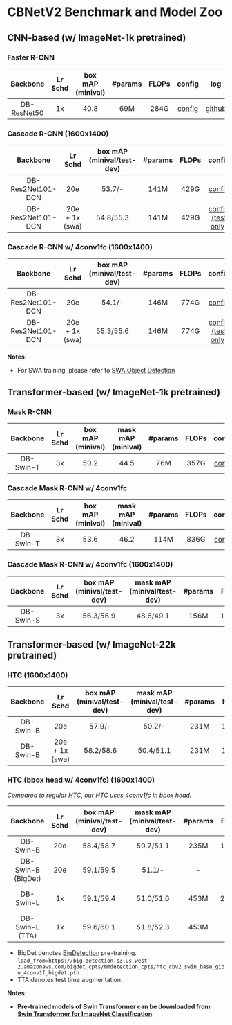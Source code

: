 # CBNetV2 Benchmark and Model Zoo

## CNN-based (w/ ImageNet-1k pretrained)

### Faster R-CNN

|  Backbone   | Lr Schd | box mAP (minival) | #params | FLOPs |                     config                      |                                                         log                                                         |                                                       model                                                        |
| :---------: | :-----: | :---------------: | :-----: | :---: | :---------------------------------------------: | :-----------------------------------------------------------------------------------------------------------------: | :----------------------------------------------------------------------------------------------------------------: |
| DB-ResNet50 |   1x    |       40.8        |   69M   | 284G  | [config](faster_rcnn_cbv2d1_r50_fpn_1x_coco.py) | [github](https://github.com/CBNetwork/storage/releases/download/v1.0.0/faster_rcnn_cbv2d1_r50_fpn_1x_coco.log.json) | [github](https://github.com/CBNetwork/storage/releases/download/v1.0.0/faster_rcnn_cbv2d1_r50_fpn_1x_coco.pth.zip) |

### Cascade R-CNN (1600x1400)

|     Backbone      |    Lr Schd     | box mAP (minival/test-dev) | #params | FLOPs |                                         config                                          |                                                                       model                                                                        |
| :---------------: | :------------: | :------------------------: | :-----: | :---: | :-------------------------------------------------------------------------------------: | :------------------------------------------------------------------------------------------------------------------------------------------------: |
| DB-Res2Net101-DCN |      20e       |           53.7/-           |  141M   | 429G  |       [config](cascade_rcnn_cbv2d1_r2_101_mdconv_fpn_20e_fp16_ms400-1400_coco.py)       |   [github](https://github.com/CBNetwork/storage/releases/download/v1.0.0/cascade_rcnn_cbv2d1_r2_101_mdconv_fpn_20e_fp16_ms400-1400_coco.pth.zip)   |
| DB-Res2Net101-DCN | 20e + 1x (swa) |         54.8/55.3          |  141M   | 429G  | [config (test only)](cascade_rcnn_cbv2d1_r2_101_mdconv_fpn_20e_fp16_ms400-1400_coco.py) | [github](https://github.com/CBNetwork/storage/releases/download/v1.0.0/cascade_rcnn_cbv2d1_r2_101_mdconv_fpn_20e_fp16_ms400-1400_coco_swa.pth.zip) |

### Cascade R-CNN w/ 4conv1fc (1600x1400)

|     Backbone      |    Lr Schd     | box mAP (minival/test-dev) | #params | FLOPs |                                                config                                                |                                                                              model                                                                              |
| :---------------: | :------------: | :------------------------: | :-----: | :---: | :--------------------------------------------------------------------------------------------------: | :-------------------------------------------------------------------------------------------------------------------------------------------------------------: |
| DB-Res2Net101-DCN |      20e       |           54.1/-           |  146M   | 774G  |       [config](cascade_rcnn_cbv2d1_r2_101_mdconv_fpn_20e_fp16_ms400-1400_giou_4conv1f_coco.py)       |   [github](https://github.com/CBNetwork/storage/releases/download/v1.0.0/cascade_rcnn_cbv2d1_r2_101_mdconv_fpn_20e_fp16_ms400-1400_giou_4conv1f_coco.pth.zip)   |
| DB-Res2Net101-DCN | 20e + 1x (swa) |         55.3/55.6          |  146M   | 774G  | [config (test only)](cascade_rcnn_cbv2d1_r2_101_mdconv_fpn_20e_fp16_ms400-1400_giou_4conv1f_coco.py) | [github](https://github.com/CBNetwork/storage/releases/download/v1.0.0/cascade_rcnn_cbv2d1_r2_101_mdconv_fpn_20e_fp16_ms400-1400_giou_4conv1f_coco_swa.pth.zip) |

**Notes**:

- For SWA training, please refer to [SWA Object Detection](https://github.com/hyz-xmaster/swa_object_detection)

## Transformer-based (w/ ImageNet-1k pretrained)

### Mask R-CNN

| Backbone  | Lr Schd | box mAP (minival) | mask mAP (minival) | #params | FLOPs |                                       config                                       |                                                                          log                                                                           |                                                                         model                                                                         |
| :-------: | :-----: | :---------------: | :----------------: | :-----: | :---: | :--------------------------------------------------------------------------------: | :----------------------------------------------------------------------------------------------------------------------------------------------------: | :---------------------------------------------------------------------------------------------------------------------------------------------------: |
| DB-Swin-T |   3x    |       50.2        |        44.5        |   76M   | 357G  | [config](mask_rcnn_cbv2_swin_tiny_patch4_window7_mstrain_480-800_adamw_3x_coco.py) | [github](https://github.com/CBNetwork/storage/releases/download/v1.0.0/mask_rcnn_cbv2_swin_tiny_patch4_window7_mstrain_480-800_adamw_3x_coco.log.json) | [github](https://github.com/CBNetwork/storage/releases/download/v1.0.0/mask_rcnn_cbv2_swin_tiny_patch4_window7_mstrain_480-800_adamw_3x_coco.pth.zip) |

### Cascade Mask R-CNN w/ 4conv1fc

| Backbone  | Lr Schd | box mAP (minival) | mask mAP (minival) | #params | FLOPs |                                           config                                           |                                                                              log                                                                               |                                                                             model                                                                             |
| :-------: | :-----: | :---------------: | :----------------: | :-----: | :---: | :----------------------------------------------------------------------------------------: | :------------------------------------------------------------------------------------------------------------------------------------------------------------: | :-----------------------------------------------------------------------------------------------------------------------------------------------------------: |
| DB-Swin-T |   3x    |       53.6        |        46.2        |  114M   | 836G  | [config](cascade_mask_rcnn_cbv2_swin_tiny_patch4_window7_mstrain_480-800_adamw_3x_coco.py) | [github](https://github.com/CBNetwork/storage/releases/download/v1.0.0/cascade_mask_rcnn_cbv2_swin_tiny_patch4_window7_mstrain_480-800_adamw_3x_coco.log.json) | [github](https://github.com/CBNetwork/storage/releases/download/v1.0.0/cascade_mask_rcnn_cbv2_swin_tiny_patch4_window7_mstrain_480-800_adamw_3x_coco.pth.zip) |

### Cascade Mask R-CNN w/ 4conv1fc (1600x1400)

| Backbone  | Lr Schd | box mAP (minival/test-dev) | mask mAP (minival/test-dev) | #params | FLOPs |                                            config                                            |                                                                              model                                                                              |
| :-------: | :-----: | :------------------------: | :-------------------------: | :-----: | :---: | :------------------------------------------------------------------------------------------: | :-------------------------------------------------------------------------------------------------------------------------------------------------------------: |
| DB-Swin-S |   3x    |         56.3/56.9          |          48.6/49.1          |  156M   | 1016G | [config](cascade_mask_rcnn_cbv2_swin_small_patch4_window7_mstrain_400-1400_adamw_3x_coco.py) | [github](https://github.com/CBNetwork/storage/releases/download/v1.0.0/cascade_mask_rcnn_cbv2_swin_small_patch4_window7_mstrain_400-1400_adamw_3x_coco.pth.zip) |

## Transformer-based (w/ ImageNet-22k pretrained)

### HTC (1600x1400)

| Backbone  |    Lr Schd     | box mAP (minival/test-dev) | mask mAP (minival/test-dev) | #params | FLOPs |                                           config                                           |                                                                          model                                                                           |
| :-------: | :------------: | :------------------------: | :-------------------------: | :-----: | :---: | :----------------------------------------------------------------------------------------: | :------------------------------------------------------------------------------------------------------------------------------------------------------: |
| DB-Swin-B |      20e       |           57.9/-           |           50.2/-            |  231M   | 1004G |       [config](htc_cbv2_swin_base_patch4_window7_mstrain_400-1400_adamw_20e_coco.py)       |   [github](https://github.com/CBNetwork/storage/releases/download/v1.0.0/htc_cbv2_swin_base22k_patch4_window7_mstrain_400-1400_adamw_20e_coco.pth.zip)   |
| DB-Swin-B | 20e + 1x (swa) |         58.2/58.6          |          50.4/51.1          |  231M   | 1004G | [config (test only)](htc_cbv2_swin_base_patch4_window7_mstrain_400-1400_adamw_20e_coco.py) | [github](https://github.com/CBNetwork/storage/releases/download/v1.0.0/htc_cbv2_swin_base22k_patch4_window7_mstrain_400-1400_adamw_20e_coco_swa.pth.zip) |

### HTC (bbox head w/ 4conv1fc) (1600x1400)

*Compared to regular HTC, our HTC uses 4conv1fc in bbox head.*

|      Backbone      | Lr Schd | box mAP (minival/test-dev) | mask mAP (minival/test-dev) | #params | FLOPs |                                                 config                                                  |                                                                               model                                                                               |
| :----------------: | :-----: | :------------------------: | :-------------------------: | :-----: | :---: | :-----------------------------------------------------------------------------------------------------: | :---------------------------------------------------------------------------------------------------------------------------------------------------------------: |
|     DB-Swin-B      |   20e   |         58.4/58.7          |          50.7/51.1          |  235M   | 1348G |       [config](htc_cbv2_swin_base_patch4_window7_mstrain_400-1400_giou_4conv1f_adamw_20e_coco.py)       | [github](https://github.com/CBNetwork/storage/releases/download/v1.0.0/htc_cbv2_swin_base22k_patch4_window7_mstrain_400-1400_giou_4conv1f_adamw_20e_coco.pth.zip) |
| DB-Swin-B (BigDet) |   20e   |         59.1/59.5          |           51.1/-            |    -    |   -   |       [config](htc_cbv2_swin_base_patch4_window7_mstrain_400-1400_giou_4conv1f_adamw_20e_coco.py)       |            [AWS](https://big-detection.s3.us-west-2.amazonaws.com/bigdet_cpts/mmdetection_cpts/htc_cbv2_swin_base_giou_4conv1f_bigdet_coco-ft_20e.pth)            |
|     DB-Swin-L      |   1x    |         59.1/59.4          |          51.0/51.6          |  453M   | 2162G | [config (test only)](htc_cbv2_swin_large_patch4_window7_mstrain_400-1400_giou_4conv1f_adamw_1x_coco.py) | [github](https://github.com/CBNetwork/storage/releases/download/v1.0.0/htc_cbv2_swin_large22k_patch4_window7_mstrain_400-1400_giou_4conv1f_adamw_1x_coco.pth.zip) |
|  DB-Swin-L (TTA)   |   1x    |         59.6/60.1          |          51.8/52.3          |  453M   |   -   | [config (test only)](htc_cbv2_swin_large_patch4_window7_mstrain_400-1400_giou_4conv1f_adamw_1x_coco.py) | [github](https://github.com/CBNetwork/storage/releases/download/v1.0.0/htc_cbv2_swin_large22k_patch4_window7_mstrain_400-1400_giou_4conv1f_adamw_1x_coco.pth.zip) |

- BigDet denotes [BigDetection](https://github.com/amazon-research/bigdetection) pre-training.\
  `load_from=https://big-detection.s3.us-west-2.amazonaws.com/bigdet_cpts/mmdetection_cpts/htc_cbv2_swin_base_giou_4conv1f_bigdet.pth`
- TTA denotes test time augmentation.

**Notes**:

- **Pre-trained models of Swin Transformer can be downloaded from [Swin Transformer for ImageNet Classification](https://github.com/microsoft/Swin-Transformer)**.
